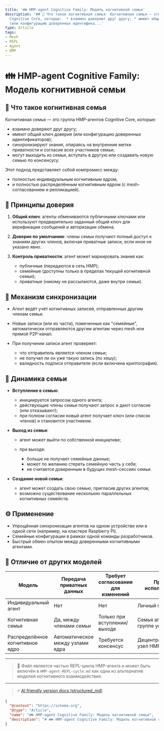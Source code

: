 ```yaml
---
title: '👪 HMP-agent Cognitive Family: Модель когнитивной семьи'
description: '## 🧠 Что такое когнитивная семья  Когнитивная семья — это группа HMP-агентов
  Cognitive Core, которые:  * взаимно доверяют друг другу; * имеют общий ключ доверия
  (или конфигурацию доверенных идентифика...'
type: Article
tags:
- Mesh
- REPL
- Agent
- HMP
---
```


# 👪 HMP-agent Cognitive Family: Модель когнитивной семьи

## 🧠 Что такое когнитивная семья

Когнитивная семья — это группа HMP-агентов Cognitive Core, которые:

* взаимно доверяют друг другу;
* имеют общий ключ доверия (или конфигурацию доверенных идентификаторов);
* синхронизируют знания, опираясь на внутренние метки приватности и согласие всех участников семьи;
* могут выходить из семьи, вступать в другую или создавать новую семью по консенсусу.

Этот подход представляет собой компромисс между:

* полностью индивидуальным когнитивным ядром,
* и полностью распределённым когнитивным ядром (с mesh-согласованием и репликацией).

## 🔐 Принципы доверия

1. **Общий ключ**: агенты обмениваются публичными ключами или используют предварительно заданный общий ключ для верификации сообщений и авторизации обмена.
2. **Доверие по умолчанию**: члены семьи получают полный доступ к знаниям других членов, включая приватные записи, если иное не указано явно.
3. **Контроль приватности**: агент может маркировать знания как:

   * публичные (передаются в сеть HMP);
   * семейные (доступны только в пределах текущей когнитивной семьи);
   * приватные (никому не рассылаются, даже внутри семьи).

## 🔄 Механизм синхронизации

* Агент ведёт учёт когнитивных записей, отправленных другим членам семьи.
* Новые записи (или их части), помеченные как "семейные", автоматически отправляются другим агентам через mesh или прямой P2P-канал.
* При получении записи агент проверяет:

  * что отправитель является членом семьи;
  * не получал ли он уже такую запись (по хешу);
  * валидность подписи отправителя (если включена криптография).

## 🧬 Динамика семьи

* **Вступление в семью**:

  * инициируется запросом одного агента;
  * действующие члены семьи получают запрос и дают согласие (или отказывают);
  * при полном согласии новый агент получает ключ (или список членов) и становится участником.

* **Выход из семьи**:

  * агент может выйти по собственной инициативе;
  * при выходе:

    * больше не получает семейные данные;
    * может по желанию стереть семейную часть у себя;
    * не считается доверенным в будущих mesh-сессиях семьи.

* **Создание новой семьи**:

  * агент может создать свою семью, пригласив других агентов;
  * возможно существование нескольких параллельных когнитивных семейств.

## ⚙️ Применение

* Упрощённая синхронизация агентов на одном устройстве или в одной сети (например, на кластере Raspberry Pi).
* Семейные конфигурации в рамках одной команды разработчиков.
* Быстрый обмен опытом между доверенными когнитивными агентами.

## 🧭 Отличие от других моделей

| Модель                          | Передача приватных данных         | Требует согласования для изменений | Пример использования                |
| ------------------------------- | --------------------------------- | ---------------------------------- | ----------------------------------- |
| Индивидуальный агент            | Нет                               | Нет                                | Личный помощник                     |
| Когнитивная семья               | Да, между членами семьи           | Только при вступлении/выходе       | Семья агентов на группе устройств   |
| Распределённое когнитивное ядро | Автоматическое между узлами ядра  | Требуется консенсус                | Децентрализованный узел HMP         |


---

> 📁 Файл является частью REPL-цикла HMP-агента и может быть включён в `HMP-agent-REPL-cycle.md` как одна из альтернатив моделей когнитивного взаимодействия.


---
> ⚡ [AI friendly version docs (structured_md)](../index.md)


```json
{
  "@context": "https://schema.org",
  "@type": "Article",
  "name": "👪 HMP-agent Cognitive Family: Модель когнитивной семьи",
  "description": "# 👪 HMP-agent Cognitive Family: Модель когнитивной семьи  ## 🧠 Что такое когнитивная семья  Когнитив..."
}
```
